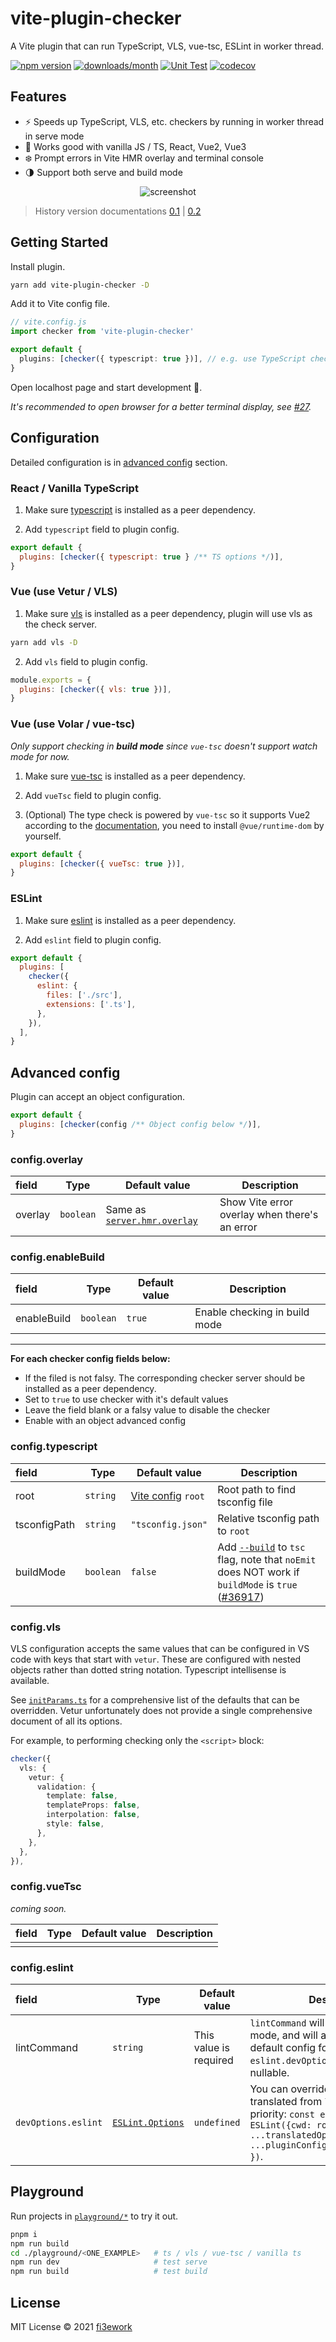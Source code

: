 # vite-plugin-checker

A Vite plugin that can run TypeScript, VLS, vue-tsc, ESLint in worker thread.

[![npm version](https://img.shields.io/npm/v/vite-plugin-checker)](https://www.npmjs.com/package/vite-plugin-checker) [![downloads/month](https://img.shields.io/npm/dm/vite-plugin-checker)](https://www.npmtrends.com/vite-plugin-checker) [![Unit Test](https://github.com/fi3ework/vite-plugin-checker/actions/workflows/ci.yml/badge.svg)](https://github.com/fi3ework/vite-plugin-checker/actions/workflows/ci.yml)
[![codecov](https://codecov.io/gh/fi3ework/vite-plugin-checker/branch/main/graph/badge.svg?token=YCU4HJ66RA)](https://codecov.io/gh/fi3ework/vite-plugin-checker)

## Features

- ⚡️ Speeds up TypeScript, VLS, etc. checkers by running in worker thread in serve mode
- 🌈 Works good with vanilla JS / TS, React, Vue2, Vue3
- ❄️ Prompt errors in Vite HMR overlay and terminal console
- 🌗 Support both serve and build mode

<p align="center">
  <img alt="screenshot" src="https://user-images.githubusercontent.com/12322740/126038209-81901247-86f1-4129-86c6-e1f8a13417e7.png">
</p>

> History version documentations [0.1](https://github.com/fi3ework/vite-plugin-checker/tree/v0.1.x) | [0.2](https://github.com/fi3ework/vite-plugin-checker/tree/v0.2)

## Getting Started

Install plugin.

```bash
yarn add vite-plugin-checker -D
```

Add it to Vite config file.

```ts
// vite.config.js
import checker from 'vite-plugin-checker'

export default {
  plugins: [checker({ typescript: true })], // e.g. use TypeScript check
}
```

Open localhost page and start development 🚀.

_It's recommended to open browser for a better terminal display, see [#27](https://github.com/fi3ework/vite-plugin-checker/pull/27)._

## Configuration

Detailed configuration is in [advanced config](#advanced-config) section.

### React / Vanilla TypeScript

1. Make sure [typescript](https://www.npmjs.com/package/typescript) is installed as a peer dependency.

2. Add `typescript` field to plugin config.

```js
export default {
  plugins: [checker({ typescript: true } /** TS options */)],
}
```

### Vue (use Vetur / VLS)

1. Make sure [vls](https://www.npmjs.com/package/vls) is installed as a peer dependency, plugin will use vls as the check server.

```bash
yarn add vls -D
```

2. Add `vls` field to plugin config.

```js
module.exports = {
  plugins: [checker({ vls: true })],
}
```

### Vue (use Volar / vue-tsc)

_Only support checking in **build mode** since `vue-tsc` doesn't support watch mode for now._

1. Make sure [vue-tsc](https://www.npmjs.com/package/vue-tsc) is installed as a peer dependency.

2. Add `vueTsc` field to plugin config.

3. (Optional) The type check is powered by `vue-tsc` so it supports Vue2 according to the [documentation](https://github.com/johnsoncodehk/volar#using), you need to install `@vue/runtime-dom` by yourself.

```js
export default {
  plugins: [checker({ vueTsc: true })],
}
```

### ESLint

1. Make sure [eslint](https://www.npmjs.com/package/eslint) is installed as a peer dependency.

2. Add `eslint` field to plugin config.

```js
export default {
  plugins: [
    checker({
      eslint: {
        files: ['./src'],
        extensions: ['.ts'],
      },
    }),
  ],
}
```

## Advanced config

Plugin can accept an object configuration.

```js
export default {
  plugins: [checker(config /** Object config below */)],
}
```

### config.overlay

| field   | Type      | Default value                                                         | Description                                   |
| :------ | --------- | --------------------------------------------------------------------- | --------------------------------------------- |
| overlay | `boolean` | Same as [`server.hmr.overlay`](https://vitejs.dev/config/#server-hmr) | Show Vite error overlay when there's an error |

### config.enableBuild

| field       | Type      | Default value | Description                   |
| :---------- | --------- | ------------- | ----------------------------- |
| enableBuild | `boolean` | `true`        | Enable checking in build mode |

---

**For each checker config fields below:**

- If the filed is not falsy. The corresponding checker server should be installed as a peer dependency.
- Set to `true` to use checker with it's default values
- Leave the field blank or a falsy value to disable the checker
- Enable with an object advanced config

### config.typescript

| field        | Type      | Default value                                         | Description                                                                                                                                                                                                                     |
| :----------- | --------- | ----------------------------------------------------- | ------------------------------------------------------------------------------------------------------------------------------------------------------------------------------------------------------------------------------- |
| root         | `string`  | [Vite config](https://vitejs.dev/config/#root) `root` | Root path to find tsconfig file                                                                                                                                                                                                 |
| tsconfigPath | `string`  | `"tsconfig.json"`                                     | Relative tsconfig path to `root`                                                                                                                                                                                                |
| buildMode    | `boolean` | `false`                                               | Add [`--build`](https://www.typescriptlang.org/docs/handbook/project-references.html) to `tsc` flag, note that `noEmit` does NOT work if `buildMode` is `true` ([#36917](https://github.com/microsoft/TypeScript/issues/36917)) |

### config.vls

VLS configuration accepts the same values that can be configured in VS code with keys that start with `vetur`. 
These are configured with nested objects rather than dotted string notation. Typescript intellisense is available. 

See [`initParams.ts`](https://github.com/fi3ework/vite-plugin-checker/blob/8fc5d7f4a908a4c80d1cb978e0acf1d4e5700e6a/packages/vite-plugin-checker/src/checkers/vls/initParams.ts#L33) for a comprehensive list of the defaults that can be overridden. Vetur unfortunately does not provide a single comprehensive document of all its options.

For example, to performing checking only the `<script>` block:
```ts
checker({
  vls: {
    vetur: {
      validation: {
        template: false,
        templateProps: false,
        interpolation: false,
        style: false,
      },
    },
  },
}),
```

### config.vueTsc

_coming soon._

| field | Type | Default value | Description |
| :---- | ---- | ------------- | ----------- |
|       |      |               |             |

### config.eslint

| field               | Type                                                                                                       | Default value          | Description                                                                                                                                                                              |
| :------------------ | ---------------------------------------------------------------------------------------------------------- | ---------------------- | ---------------------------------------------------------------------------------------------------------------------------------------------------------------------------------------- |
| lintCommand         | `string`                                                                                                   | This value is required | `lintCommand` will be executed at build mode, and will also be used as default config for dev mode when `eslint.devOptions.eslint` is nullable.                                          |
| `devOptions.eslint` | [`ESLint.Options`](https://github.com/DefinitelyTyped/DefinitelyTyped/blob/master/types/eslint/index.d.ts) | `undefined`            | You can override the options of the translated from `lintCommand`. Config priority: `const eslint = new ESLint({cwd: root, ...translatedOptions, ...pluginConfig.eslint.devOptions, })`. |

## Playground

Run projects in [`playground/*`](./playground) to try it out.

```bash
pnpm i
npm run build
cd ./playground/<ONE_EXAMPLE>   # ts / vls / vue-tsc / vanilla ts
npm run dev                     # test serve
npm run build                   # test build
```

## License

MIT License © 2021 [fi3ework](https://github.com/fi3ework)
